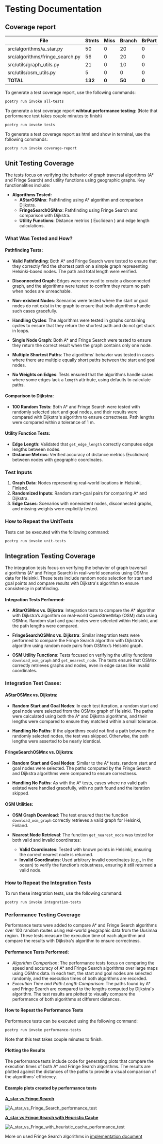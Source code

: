 # Testing Documentation

## Coverage report


| File                          | Stmts | Miss | Branch | BrPart | Cover | Missing        |
|-------------------------------|-------|------|--------|--------|-------|----------------|
| src/algorithms/a_star.py       | 50    | 0    | 20     | 0      | 100%  | -              |
| src/algorithms/fringe_search.py| 56    | 0    | 20     | 0      | 100%  | -              |
| src/utils/graph_utils.py       | 21    | 0    | 10     | 0      | 100%  | -              |
| src/utils/osm_utils.py         | 5     | 0    | 0      | 0      | 100%  | -              |
| **TOTAL**                      | **132** | **0**  | **50**   | **0**    | **100%** | -              |




To generate a test coverage report, use the following commands:
```bash
poetry run invoke all-tests
```

To generate a test coverage report **wihtout performance testing**: (Note that performance test takes couple minutes to finish)

```bash
poetry run invoke tests
```

To generate a test coverage report as html and show in terminal, use the following commands:
```bash
poetry run invoke coverage-report
```

## Unit Testing Coverage

The tests focus on verifying the behavior of graph traversal algorithms (A* and Fringe Search) and utility functions using geographic graphs. Key functionalities include:

- **Algorithms Tested:**
  - **AStarOSMnx**: Pathfinding using A* algorithm and comparison Dijkstra.
  - **FringeSearchOSMnx**: Pathfinding using Fringe Search and comparison with Dijkstra.
  - **Utility Functions**: Distance metrics ( Euclidean ) and edge length calculations.


### What Was Tested and How?

#### Pathfinding Tests:

- **Valid Pathfinding**: Both A* and Fringe Search were tested to ensure that they correctly find the shortest path on a simple graph representing Helsinki-based nodes. The path and total length were verified.
  
- **Disconnected Graph**: Edges were removed to create a disconnected graph, and the algorithms were tested to confirm they return no path when nodes are unreachable.

- **Non-existent Nodes**: Scenarios were tested where the start or goal nodes do not exist in the graph to ensure that both algorithms handle such cases gracefully.

- **Handling Cycles**: The algorithms were tested in graphs containing cycles to ensure that they return the shortest path and do not get stuck in loops.

- **Single Node Graph**: Both A* and Fringe Search were tested to ensure they return the correct result when the graph contains only one node.

- **Multiple Shortest Paths**: The algorithms' behavior was tested in cases where there are multiple equally short paths between the start and goal nodes.

- **No Weights on Edges**: Tests ensured that the algorithms handle cases where some edges lack a `length` attribute, using defaults to calculate paths.

#### Comparison to Dijkstra:

- **100 Random Tests**: Both A* and Fringe Search were tested with randomly selected start and goal nodes, and their results were compared with Dijkstra's algorithm to ensure correctness. Path lengths were compared within a tolerance of 1 m.


#### Utility Function Tests:

- **Edge Length**: Validated that `get_edge_length` correctly computes edge lengths between nodes.
- **Distance Metrics**: Verified accuracy of distance metrics (Euclidean) between nodes with geographic coordinates.

### Test Inputs

1. **Graph Data**: Nodes representing real-world locations in Helsinki, Finland.
2. **Randomized Inputs**: Random start-goal pairs for comparing A* and Dijkstra.
3. **Edge Cases**: Scenarios with nonexistent nodes, disconnected graphs, and missing weights were explicitly tested.


### How to Repeat the UnitTests

Tests can be executed with the following command:

```bash
poetry run invoke unit-tests
```

## Integration Testing Coverage

The integration tests focus on verifying the behavior of graph traversal algorithms (A* and Fringe Search) in real-world scenarios using OSMnx data for Helsinki. These tests include random node selection for start and goal points and compare results with Dijkstra's algorithm to ensure consistency in pathfinding.

#### Integration Tests Performed:

- **AStarOSMnx vs. Dijkstra**: Integration tests to compare the A* algorithm with Dijkstra’s algorithm on real-world OpenStreetMap (OSM) data using OSMnx. Random start and goal nodes were selected within Helsinki, and the path lengths were compared.
  
- **FringeSearchOSMnx vs. Dijkstra**: Similar integration tests were performed to compare the Fringe Search algorithm with Dijkstra’s algorithm using random node pairs from OSMnx’s Helsinki graph.

- **OSM Utility Functions**: Tests focused on verifying the utility functions `download_osm_graph` and `get_nearest_node`. The tests ensure that OSMnx correctly retrieves graphs and nodes, even in edge cases like invalid coordinates.

### Integration Test Cases:

#### AStarOSMnx vs. Dijkstra:

- **Random Start and Goal Nodes**: In each test iteration, a random start and goal node were selected from the OSMnx graph of Helsinki. The paths were calculated using both the A* and Dijkstra algorithms, and their lengths were compared to ensure they matched within a small tolerance.
  
- **Handling No Paths**: If the algorithms could not find a path between the randomly selected nodes, the test was skipped. Otherwise, the path lengths were asserted to be nearly identical.

#### FringeSearchOSMnx vs. Dijkstra:

- **Random Start and Goal Nodes**: Similar to the A* tests, random start and goal nodes were selected. The paths computed by the Fringe Search and Dijkstra algorithms were compared to ensure correctness.
  
- **Handling No Paths**: As with the A* tests, cases where no valid path existed were handled gracefully, with no path found and the iteration skipped.

#### OSM Utilities:

- **OSM Graph Download**: The test ensured that the function `download_osm_graph` correctly retrieves a valid graph for Helsinki, Finland.

- **Nearest Node Retrieval**: The function `get_nearest_node` was tested for both valid and invalid coordinates:
  - **Valid Coordinates**: Tested with known points in Helsinki, ensuring the correct nearest node is returned.
  - **Invalid Coordinates**: Used arbitrary invalid coordinates (e.g., in the ocean) to verify the function’s robustness, ensuring it still returned a valid node.

### How to Repeat the Integration Tests

To run these integration tests, use the following command:

```bash
poetry run invoke integration-tests
```

### Performance Testing Coverage

Performance tests were added to compare A* and Fringe Search algorithms over 100 random routes using real-world geographic data from the Uusimaa region. These tests measure the execution time of each algorithm and compare the results with Dijkstra's algorithm to ensure correctness.

#### Performance Tests Performed:
- *Algorithm Comparison*: The performance tests focus on comparing the speed and accuracy of A* and Fringe Search algorithms over large maps using OSMnx data. In each test, the start and goal nodes are selected randomly, and the execution times of both algorithms are recorded.
- *Execution Time and Path Length Comparison*: The paths found by A* and Fringe Search are compared to the lengths computed by Dijkstra's algorithm. The test results are plotted to visually compare the performance of both algorithms at different distances.

#### How to Repeat the Performance Tests
Performance tests can be executed using the following command:

```bash
poetry run invoke performance-tests
```

Note that this test takes couple minutes to finish.

#### Plotting the Results

The performance tests include code for generating plots that compare the execution times of both A* and Fringe Search algorithms. The results are plotted against the distances of the paths to provide a visual comparison of the algorithms' efficiency.

#### Example plots created by performance tests

[**A_star vs Fringe Search**](https://github.com/sampsaoinonen/TiRa-RouteOptimizer/)

![A_star_vs_Fringe_Search_performance_test](./images/A_star_vs_Fringe_Search_performance_test.jpg)

[**A_star vs Fringe Search with Heuristic Cache**](https://github.com/sampsaoinonen/TiRa-RouteOptimizer/tree/fringe_with_heuristic_cache)

![A_star_vs_Fringe_with_heuristic_cache_performance_test](./images/A_star_vs_Fringe_with_heuristic_cache_performance_test.jpg)

More on used Fringe Search algorithms in [implementation document](https://github.com/sampsaoinonen/TiRa-RouteOptimizer/blob/main/documentation/implementation.md#fringe-search-versions)

